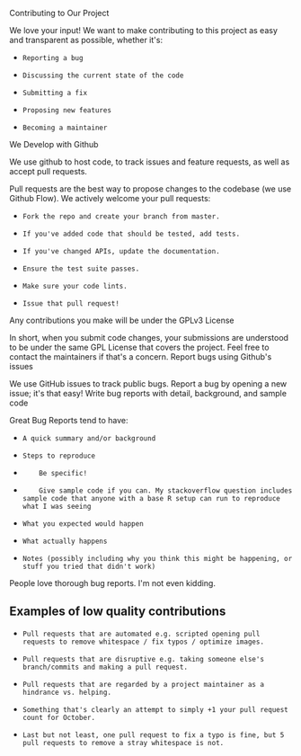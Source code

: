 Contributing to Our Project

We love your input! We want to make contributing to this project as easy and transparent as possible, whether it's:

-     Reporting a bug
-     Discussing the current state of the code
-     Submitting a fix
-     Proposing new features
-     Becoming a maintainer

We Develop with Github

We use github to host code, to track issues and feature requests, as well as accept pull requests.

Pull requests are the best way to propose changes to the codebase (we use Github Flow). We actively welcome your pull requests:

-     Fork the repo and create your branch from master.
-     If you've added code that should be tested, add tests.
-     If you've changed APIs, update the documentation.
-     Ensure the test suite passes.
-     Make sure your code lints.
-     Issue that pull request!

Any contributions you make will be under the GPLv3 License

In short, when you submit code changes, your submissions are understood to be under the same GPL License that covers the project. Feel free to contact the maintainers if that's a concern.
Report bugs using Github's issues

We use GitHub issues to track public bugs. Report a bug by opening a new issue; it's that easy!
Write bug reports with detail, background, and sample code

Great Bug Reports tend to have:

-     A quick summary and/or background
-     Steps to reproduce
-         Be specific!
-         Give sample code if you can. My stackoverflow question includes sample code that anyone with a base R setup can run to reproduce what I was seeing
-     What you expected would happen
-     What actually happens
-     Notes (possibly including why you think this might be happening, or stuff you tried that didn't work)

People love thorough bug reports. I'm not even kidding.

## Examples of low quality contributions

-     Pull requests that are automated e.g. scripted opening pull requests to remove whitespace / fix typos / optimize images.
-     Pull requests that are disruptive e.g. taking someone else's branch/commits and making a pull request.
-     Pull requests that are regarded by a project maintainer as a hindrance vs. helping.
-     Something that's clearly an attempt to simply +1 your pull request count for October.
-     Last but not least, one pull request to fix a typo is fine, but 5 pull requests to remove a stray whitespace is not. 

